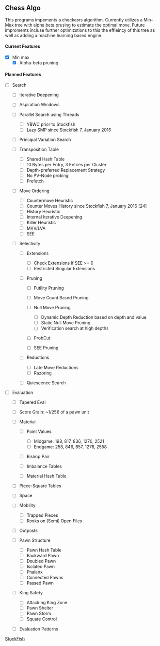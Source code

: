 ## Chess Algo

This programs impements a checkesrs algorithm.
Currently utilizes a Min-Max tree with alpha beta prusing to estimate the optimal move. Future improments incluse further optimizstions to this the effieincy of this tree as well as adding a machine learning based engine.
#### Current Features

- [x] Min max
  - [x] Alpha-beta pruning

#### Planned Features

- [ ] Search

  - [ ] Iterative Deepening
  - [ ] Aspiration Windows
  - [ ] Parallel Search using Threads
  
    - [ ] YBWC prior to Stockfish 
    - [ ] Lazy SMP since Stockfish 7, January 2016
  - [ ] Principal Variation Search
  - [ ] Transposition Table
  
    - [ ] Shared Hash Table
    - [ ] 10 Bytes per Entry, 3 Entries per Cluster
    - [ ] Depth-preferred Replacement Strategy
    - [ ] No PV-Node probing
    - [ ] Prefetch
  - [ ] Move Ordering
  
    - [ ] Countermove Heuristic
    - [ ] Counter Moves History since Stockfish 7, January 2016 [24]
    - [ ] History Heuristic
    - [ ] Internal Iterative Deepening
    - [ ] Killer Heuristic
    - [ ] MVV/LVA
    - [ ] SEE
  - [ ] Selectivity
  
    - [ ] Extensions
    
      - [ ] Check Extensions if SEE >= 0
      - [ ] Restricted Singular Extensions
    - [ ] Pruning
    
      - [ ] Futility Pruning
      - [ ] Move Count Based Pruning
      - [ ] Null Move Pruning
    
        - [ ] Dynamic Depth Reduction based on depth and value
        - [ ] Static Null Move Pruning
        - [ ] Verification search at high depths
      - [ ] ProbCut
      - [ ] SEE Pruning
    - [ ] Reductions
    
      - [ ] Late Move Reductions
      - [ ] Razoring
    - [ ] Quiescence Search
- [ ] Evaluation

  - [ ] Tapered Eval
  - [ ] Score Grain: ~1/256 of a pawn unit
  - [ ] Material

    - [ ] Point Values

      - [ ] Midgame: 198, 817, 836, 1270, 2521
      - [ ] Endgame: 258, 846, 857, 1278, 2558
    - [ ] Bishop Pair
    - [ ] Imbalance Tables
    - [ ] Material Hash Table
  - [ ] Piece-Square Tables
  - [ ] Space
  - [ ] Mobility

    - [ ] Trapped Pieces
    - [ ] Rooks on (Semi) Open Files
  - [ ] Outposts
  - [ ] Pawn Structure

    - [ ] Pawn Hash Table
    - [ ] Backward Pawn
    - [ ] Doubled Pawn
    - [ ] Isolated Pawn
    - [ ] Phalanx
    - [ ] Connected Pawns
    - [ ] Passed Pawn
  - [ ] King Safety

    - [ ] Attacking King Zone
    - [ ] Pawn Shelter
    - [ ] Pawn Storm
    - [ ] Square Control
  - [ ] Evaluation Patterns
 
 [StockFish](https://www.chessprogramming.org/Stockfish#Chess_engine)
